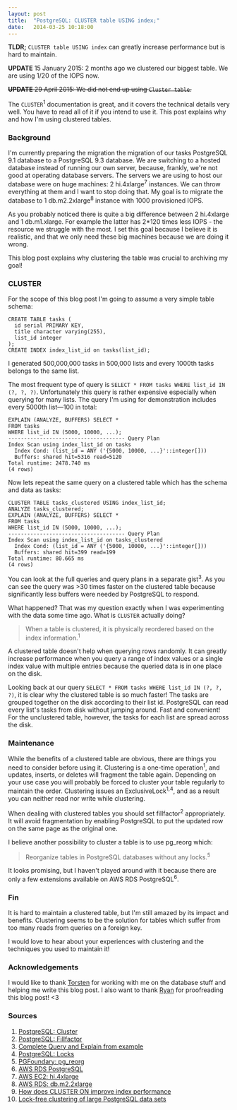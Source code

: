 ```yaml
---
layout: post
title:  "PostgreSQL: CLUSTER table USING index;"
date:   2014-03-25 10:18:00
---
```


__TLDR;__ `CLUSTER table USING index` can greatly increase performance but is hard to maintain.

__UPDATE__ 15 January 2015: 2 months ago we clustered our biggest table. We are using 1/20 of the IOPS now.

~~__UPDATE__ 29 April 2015: We did not end up using `Cluster table`.~~

The `CLUSTER`<sup>1</sup> documentation is great, and it covers the technical details very well. You have to read all of it if you intend to use it. This post explains why and how I'm using clustered tables.

### Background

I'm currently preparing the migration the migration of our tasks PostgreSQL 9.1 database to a PostgreSQL 9.3 database. We are switching to a hosted database instead of running our own server, because, frankly, we're not good at operating database servers. The servers we are using to host our database were on huge machines: 2 hi.4xlarge<sup>7</sup> instances. We can throw everything at them and I want to stop doing that. My goal is to migrate the database to 1 db.m2.2xlarge<sup>8</sup> instance with 1000 provisioned IOPS. 

As you probably noticed there is quite a big difference between 2 hi.4xlarge and 1 db.m1.xlarge. For example the latter has 2\*120 times less IOPS - the resource we struggle with the most. I set this goal because I believe it is realistic, and that we only need these big machines because we are doing it wrong.

This blog post explains why clustering the table was crucial to archiving my goal!

### CLUSTER

For the scope of this blog post I'm going to assume a very simple table schema:

```
CREATE TABLE tasks (
  id serial PRIMARY KEY, 
  title character varying(255), 
  list_id integer
);
CREATE INDEX index_list_id on tasks(list_id);
```

I generated 500,000,000 tasks in 500,000 lists and every 1000th tasks belongs to the same list.

The most frequent type of query is `SELECT * FROM tasks WHERE list_id IN (?, ?, ?)`. Unfortunately this query is rather expensive especially when querying for many lists. The query I'm using for demonstration includes every 5000th list&mdash;100 in total:

```
EXPLAIN (ANALYZE, BUFFERS) SELECT * 
FROM tasks 
WHERE list_id IN (5000, 10000, ...);
------------------------------------- Query Plan
Index Scan using index_list_id on tasks
  Index Cond: (list_id = ANY ('{5000, 10000, ...}'::integer[]))
  Buffers: shared hit=5316 read=5120
Total runtime: 2478.740 ms
(4 rows)
```

Now lets repeat the same query on a clustered table which has the schema and data as tasks:

```
CLUSTER TABLE tasks_clustered USING index_list_id;
ANALYZE tasks_clustered;
EXPLAIN (ANALYZE, BUFFERS) SELECT * 
FROM tasks 
WHERE list_id IN (5000, 10000, ...);
------------------------------------- Query Plan
Index Scan using index_list_id on tasks_clustered
  Index Cond: (list_id = ANY ('{5000, 10000, ...}'::integer[]))
  Buffers: shared hit=399 read=199
Total runtime: 80.665 ms
(4 rows)
```

You can look at the full queries and query plans in a separate gist<sup>3</sup>. As you can see the query was >30 times faster on the clustered table because significantly less buffers were needed by PostgreSQL to respond.

What happened? That was my question exactly when I was experimenting with the data some time ago. What is `CLUSTER` actually doing?

> When a table is clustered, it is physically reordered based on the index information.<sup>1</sup>

A clustered table doesn't help when querying rows randomly. It can greatly increase performance when you query a range of index values or a single index value with multiple entries because the queried data is in one place on the disk.

Looking back at our query `SELECT * FROM tasks WHERE list_id IN (?, ?, ?)`, it is clear why the clustered table is so much faster! The tasks are grouped together on the disk according to their list id. PostgreSQL can read every list's tasks from disk without jumping around. Fast and convenient! For the unclustered table, however, the tasks for each list are spread across the disk.

### Maintenance 

While the benefits of a clustered table are obvious, there are things you need to consider before using it. Clustering is a one-time operation<sup>1</sup>, and updates, inserts, or deletes will fragment the table again. Depending on your use case you will probably be forced to cluster your table regularly to maintain the order. Clustering issues an ExclusiveLock<sup>1,4</sup>, and as a result you can neither read nor write while clustering.

When dealing with clustered tables you should set fillfactor<sup>2</sup> appropriately. It will avoid fragmentation by enabling PostgreSQL to put the updated row on the same page as the original one.

I believe another possibility to cluster a table is to use pg\_reorg which:

> Reorganize tables in PostgreSQL databases without any locks.<sup>5</sup>

It looks promising, but I haven't played around with it because there are only a few extensions available on AWS RDS PostgreSQL<sup>6</sup>.


### Fin

It is hard to maintain a clustered table, but I'm still amazed by its impact and benefits. Clustering seems to be the solution for tables which suffer from too many reads from queries on a foreign key. 

I would love to hear about your experiences with clustering and the techniques you used to maintain it!

### Acknowledgements

I would like to thank [Torsten](http://torsten.io) for working with me on the database stuff and helping me write this blog post. I also want to thank [Ryan](http://rylev.github.io/words/) for proofreading this blog post! <3

### Sources

1. [PostgreSQL: Cluster](http://www.postgresql.org/docs/9.3/static/sql-cluster.html)
2. [PostgreSQL: Fillfactor](http://www.postgresql.org/docs/current/static/sql-createtable.html#SQL-CREATETABLE-STORAGE-PARAMETERS)
3. [Complete Query and Explain from example](https://gist.github.com/i0rek/163f59d850ac7a74157b)
4. [PostgreSQL: Locks](http://www.postgresql.org/docs/current/static/sql-lock.html)
5. [PGFoundary: pg_reorg](http://reorg.projects.pgfoundry.org/pg_reorg.html)
6. [AWS RDS PostgreSQL](http://docs.aws.amazon.com/AmazonRDS/latest/UserGuide/CHAP_PostgreSQL.html)
7. [AWS EC2: hi.4xlarge](http://docs.aws.amazon.com/AWSEC2/latest/UserGuide/storage_instances.html)
8. [AWS RDS: db.m2.2xlarge](http://docs.aws.amazon.com/AmazonRDS/latest/UserGuide/Concepts.DBInstanceClass.html)
9. [How does CLUSTER ON improve index performance](http://www.postgresonline.com/journal/index.php?/archives/10-How-does-CLUSTER-ON-improve-index-performance.html)
10. [Lock-free clustering of large PostgreSQL data sets](http://blog.chrishowie.com/2013/02/15/lock-free-clustering-of-large-postgresql-data-sets)
